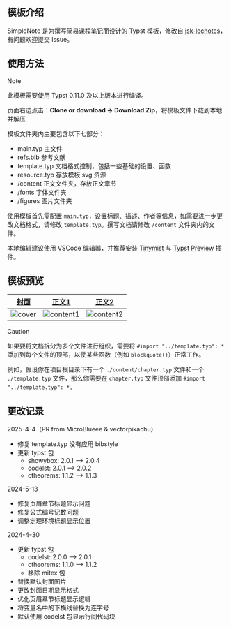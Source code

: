## 模板介绍

SimpleNote 是为撰写简易课程笔记而设计的 Typst 模板，修改自 [jsk-lecnotes](https://github.com/jskherman/jsk-lecnotes)，有问题欢迎提交 Issue。

## 使用方法

> [!NOTE]
>
> 此模板需要使用 Typst 0.11.0 及以上版本进行编译。

页面右边点击：**Clone or download -> Download Zip**，将模板文件下载到本地并解压

模板文件夹内主要包含以下七部分：
- main.typ 主文件
- refs.bib 参考文献
- template.typ 文档格式控制，包括一些基础的设置、函数
- resource.typ 存放模板 svg 资源
- /content 正文文件夹，存放正文章节
- /fonts 字体文件夹
- /figures 图片文件夹

使用模板首先需配置 `main.typ`，设置标题、描述、作者等信息，如需要进一步更改文档格式，请修改 `template.typ`。撰写文档请修改 `/content` 文件夹内的文件。

本地编辑建议使用 VSCode 编辑器，并推荐安装 [Tinymist](https://marketplace.visualstudio.com/items?itemName=mgt19937.typst-preview) 与 [Typst Preview](https://marketplace.visualstudio.com/items?itemName=mgt19937.typst-preview) 插件。

## 模板预览

| [封面](https://github.com/a-kkiri/SimpleNote/blob/main/figures/cover.jpg) | [正文1](https://github.com/a-kkiri/SimpleNote/blob/main/figures/content1.jpg) | [正文2](https://github.com/a-kkiri/SimpleNote/blob/main/figures/content2.jpg) |
|:---:|:---:|:---:|
| ![cover](https://github.com/a-kkiri/SimpleNote/blob/main/figures/cover.jpg?raw=true) | ![content1](https://github.com/a-kkiri/SimpleNote/blob/main/figures/content1.jpg?raw=true) | ![content2](https://github.com/a-kkiri/SimpleNote/blob/main/figures/content2.jpg?raw=true) |

> [!CAUTION]
>
>如果要将文档拆分为多个文件进行组织，需要将 `#import "../template.typ": *` 添加到每个文件的顶部，以使某些函数（例如 `blockquote()`）正常工作。
>
> 例如，假设你在项目根目录下有一个 `./content/chapter.typ` 文件和一个 `./template.typ` 文件，那么你需要在 `chapter.typ` 文件顶部添加 `#import "../template.typ": *`。

## 更改记录

2025-4-4（PR from MicroBlueee & vectorpikachu）
- 修复 template.typ 没有应用 bibstyle
- 更新 typst 包
    - showybox: 2.0.1 ——> 2.0.4
    - codelst: 2.0.1 ——> 2.0.2
    - ctheorems: 1.1.2 ——> 1.1.3

2024-5-13
- 修复页眉章节标题显示问题
- 修复公式编号记数问题
- 调整定理环境标题显示位置

2024-4-30
- 更新 typst 包
    - codelst: 2.0.0 ——> 2.0.1
    - ctheorems: 1.1.0 ——> 1.1.2
    - 移除 mitex 包
- 替换默认封面图片
- 更改封面日期显示格式
- 优化页眉章节标题显示逻辑
- 将变量名中的下横线替换为连字号
- 默认使用 codelst 包显示行间代码块